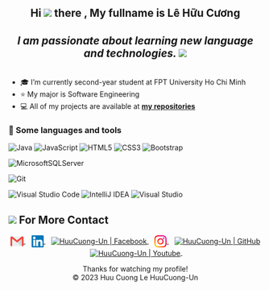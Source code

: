 ## <div align="center">Hi <img src="https://raw.githubusercontent.com/nixin72/nixin72/master/wave.gif" width="3%"/> there , My fullname is Lê Hữu Cương <h5> I am passionate about learning new language and technologies. <img src="https://media.giphy.com/media/xBeM3b0G6brQCbR6RB/giphy.gif"  width="3%"></h5></div>



- :mortar_board: I’m currently second-year student at FPT University Ho Chi Minh
- :star: My major is Software Engineering
- 💻 All of my projects are available at [**my repositories**](https://github.com/HuuCuong-Un?tab=repositories)


  


###  :notebook: Some languages and tools 

![Java](https://img.shields.io/badge/java-%23ED8B00.svg?style=for-the-badge&logo=java&logoColor=white)
![JavaScript](https://img.shields.io/badge/javascript-%23323330.svg?style=for-the-badge&logo=javascript&logoColor=%23F7DF1E)
![HTML5](https://img.shields.io/badge/html5-%23E34F26.svg?style=for-the-badge&logo=html5&logoColor=white)
![CSS3](https://img.shields.io/badge/css3-%231572B6.svg?style=for-the-badge&logo=css3&logoColor=white)
![Bootstrap](https://img.shields.io/badge/bootstrap-%23563D7C.svg?style=for-the-badge&logo=bootstrap&logoColor=white)

![MicrosoftSQLServer](https://img.shields.io/badge/Microsoft%20SQL%20Sever-CC2927?style=for-the-badge&logo=microsoft%20sql%20server&logoColor=white)

![Git](https://img.shields.io/badge/git-%23F05033.svg?style=for-the-badge&logo=git&logoColor=white) 


![Visual Studio Code](https://img.shields.io/badge/Visual%20Studio%20Code-0078d7.svg?style=for-the-badge&logo=visual-studio-code&logoColor=white) 
![IntelliJ IDEA](https://img.shields.io/badge/IntelliJIDEA-000000.svg?style=for-the-badge&logo=intellij-idea&logoColor=white)
![Visual Studio](https://img.shields.io/badge/Visual%20Studio-5C2D91.svg?style=for-the-badge&logo=visual-studio&logoColor=white) 


## <img src='https://raw.githubusercontent.com/ShahriarShafin/ShahriarShafin/main/Assets/handshake.gif' width="5%"> For More Contact

<p align="center">
  <a href="mailto:lehuucuong270603@gmail.com" >
    <img align="center" alt="HuuCuong-Un | Gmail" width="26px" src="https://github.com/SatYu26/SatYu26/blob/master/Assets/Gmail.svg" />
  </a> &nbsp;&nbsp;
  
  <a href="https://www.linkedin.com/in/c%C6%B0%C6%A1ng-l%C3%AA-371779218/">
    <img align="center" alt="HuuCuong-Un | Linkedin" width="24px" src="https://github.com/SatYu26/SatYu26/blob/master/Assets/Linkedin.svg" />
  </a> &nbsp;&nbsp;
  
  <a href="https://www.facebook.com/profile.php?id=100043342995315" target="_blank">
      <img align="center" alt="HuuCuong-Un | Facebook" width="24px" src="https://upload.wikimedia.org/wikipedia/en/thumb/0/04/Facebook_f_logo_%282021%29.svg/100px-Facebook_f_logo_%282021%29.svg.png" />
  </a> &nbsp;&nbsp;
  
  <a href="https://www.instagram.com/cuongsiuunhan/" target="_blank">
    <img align="center" alt="HuuCuong-Un | Instagram" width="24px" src="https://github.com/SatYu26/SatYu26/blob/master/Assets/Instagram.svg" />
  </a> &nbsp;&nbsp;
  
  <a href="https://github.com/HuuCuong-Un" target="_blank">
    <img align="center" alt="HuuCuong-Un | GitHub" width="26px" src="https://upload.wikimedia.org/wikipedia/commons/thumb/a/ae/Github-desktop-logo-symbol.svg/1024px-Github-desktop-logo-symbol.svg.png" />
  </a> &nbsp;&nbsp;
  
  <a href="https://www.youtube.com/channel/UC7uz-Ctf31f1QWZrNl0c56Q" target="_blank">
    <img align="center" alt="HuuCuong-Un | Youtube" width="32px" src="https://icon-library.com/images/youtube-video-icon-png/youtube-video-icon-png-29.jpg" />
  </a> &nbsp;&nbsp;
<p> 


<div align="center">
   Thanks for watching my profile!  <br/>
  &copy; 2023 Huu Cuong Le HuuCuong-Un
</div>
<!--
**HuuCuong-Un/HuuCuong-Un** is a ✨ _special_ ✨ repository because its `README.md` (this file) appears on your GitHub profile.

Here are some ideas to get you started:

- 🔭 I’m currently working on ...
- 🌱 I’m currently learning ...
- 👯 I’m looking to collaborate on ...
- 🤔 I’m looking for help with ...
- 💬 Ask me about ...
- 📫 How to reach me: ...
- 😄 Pronouns: ...
- ⚡ Fun fact: ...
-->
